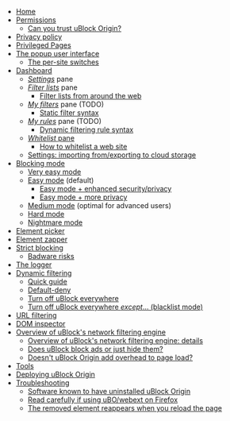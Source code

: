 - [Home](https://github.com/gorhill/uBlock/wiki/)
- [Permissions](https://github.com/gorhill/uBlock/wiki/Permissions)
    - [Can you trust uBlock Origin?](https://github.com/gorhill/uBlock/wiki/Can-you-trust-uBlock-Origin%3F)
- [Privacy policy](https://github.com/gorhill/uBlock/wiki/Privacy-policy)
- [Privileged Pages](https://github.com/gorhill/uBlock/wiki/Privileged-Pages)
- [The popup user interface](https://github.com/gorhill/uBlock/wiki/Quick-guide:-popup-user-interface)
    - [The per-site switches](https://github.com/gorhill/uBlock/wiki/Per-site-switches)
- [Dashboard](https://github.com/gorhill/uBlock/wiki/Dashboard)
    - [_Settings_](https://github.com/gorhill/uBlock/wiki/Dashboard:-Settings) pane
    - [_Filter lists_](https://github.com/gorhill/uBlock/wiki/Dashboard:-Filter-lists) pane
        - [Filter lists from around the web](https://github.com/gorhill/uBlock/wiki/Filter-lists-from-around-the-web)
    - [_My filters_](https://github.com/gorhill/uBlock/wiki/Dashboard:-My-filters) pane (TODO)
        - [Static filter syntax](https://github.com/gorhill/uBlock/wiki/Static-filter-syntax)
    - [_My rules_](https://github.com/gorhill/uBlock/wiki/Dashboard:-My-rules) pane (TODO)
        - [Dynamic filtering rule syntax](https://github.com/gorhill/uBlock/wiki/Dynamic-filtering:-rule-syntax)
    - [_Whitelist_ pane](https://github.com/gorhill/uBlock/wiki/Dashboard:-Whitelist)
        - [How to whitelist a web site](https://github.com/gorhill/uBlock/wiki/How-to-whitelist-a-web-site)
    - [Settings: importing from/exporting to cloud storage](https://github.com/gorhill/uBlock/wiki/Cloud-storage)
- [Blocking mode](https://github.com/gorhill/uBlock/wiki/Blocking-mode)
    - [Very easy mode](https://github.com/gorhill/uBlock/wiki/Blocking-mode:-very-easy-mode)
    - [Easy mode](https://github.com/gorhill/uBlock/wiki/Blocking-mode:-easy-mode) (default)
        - [Easy mode + enhanced security/privacy](https://github.com/gorhill/uBlock/wiki/Dynamic-filtering:-Benefits-of-blocking-3rd-party-iframe-tags)
        - [Easy mode + more privacy](https://github.com/gorhill/uBlock/wiki/Dynamic-filtering:-to-easily-reduce-privacy-exposure)
    - [Medium mode](https://github.com/gorhill/uBlock/wiki/Blocking-mode:-medium-mode) (optimal for advanced users)
    - [Hard mode](https://github.com/gorhill/uBlock/wiki/Blocking-mode:-hard-mode)
    - [Nightmare mode](https://github.com/gorhill/uBlock/wiki/Blocking-mode:-nightmare-mode)
- [Element picker](https://github.com/gorhill/uBlock/wiki/Element-picker)
- [Element zapper](https://github.com/gorhill/uBlock/wiki/Element-zapper)
- [Strict blocking](https://github.com/gorhill/uBlock/wiki/Strict-blocking)
    - [Badware risks](https://github.com/gorhill/uBlock/wiki/Badware-risks)
- [The logger](https://github.com/gorhill/uBlock/wiki/The-logger)
- [Dynamic filtering](https://github.com/gorhill/uBlock/wiki/Dynamic-filtering)
    - [Quick guide](https://github.com/gorhill/uBlock/wiki/Dynamic-filtering:-quick-guide)
    - [Default-deny](https://github.com/gorhill/uBlock/wiki/Dynamic-filtering:-default-deny)
    - [Turn off uBlock everywhere](https://github.com/gorhill/uBlock/wiki/Dynamic-filtering:-turn-off-uBlock-everywhere)
    - [Turn off uBlock everywhere _except_... (blacklist mode)](https://github.com/gorhill/uBlock/wiki/Dynamic-filtering:-turn-off-uBlock-everywhere-except)
- [URL filtering](https://github.com/gorhill/uBlock/wiki/Dynamic-URL-filtering)
- [DOM inspector](https://github.com/gorhill/uBlock/wiki/DOM-inspector)
- [Overview of uBlock's network filtering engine](https://github.com/gorhill/uBlock/wiki/Overview-of-uBlock's-network-filtering-engine)
    - [Overview of uBlock's network filtering engine: details](https://github.com/gorhill/uBlock/wiki/Overview-of-uBlock's-network-filtering-engine:-details)
    - [Does uBlock block ads or just hide them?](https://github.com/gorhill/uBlock/wiki/Does-uBlock-block-ads-or-just-hide-them%3F)
    - [Doesn't uBlock Origin add overhead to page load?](https://github.com/gorhill/uBlock/wiki/Doesn't-uBlock-Origin-add-overhead-to-page-load%3F)
- [Tools](https://github.com/gorhill/uBlock/wiki/Tools)
- [Deploying uBlock Origin](https://github.com/gorhill/uBlock/wiki/Deploying-uBlock-Origin)
- [Troubleshooting](https://github.com/gorhill/uBlock/wiki/Troubleshooting)
    - [Software known to have uninstalled uBlock Origin](https://github.com/gorhill/uBlock/wiki/Software-known-to-have-uninstalled-uBlock-Origin)
    - [Read carefully if using uBO/webext on Firefox](https://github.com/gorhill/uBlock/wiki/Firefox-WebExtensions)
    - [The removed element reappears when you reload the page](https://github.com/gorhill/uBlock/wiki/Element-picker#the-removed-element-reappears-when-you-reload-the-page)
